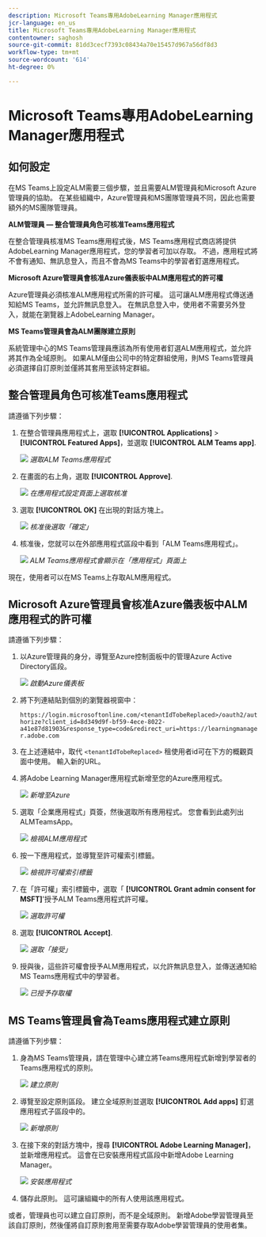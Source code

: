 ```yaml
---
description: Microsoft Teams專用AdobeLearning Manager應用程式
jcr-language: en_us
title: Microsoft Teams專用AdobeLearning Manager應用程式
contentowner: saghosh
source-git-commit: 81dd3cecf7393c08434a70e15457d967a56df8d3
workflow-type: tm+mt
source-wordcount: '614'
ht-degree: 0%

---
```



# Microsoft Teams專用AdobeLearning Manager應用程式

## 如何設定

在MS Teams上設定ALM需要三個步驟，並且需要ALM管理員和Microsoft Azure管理員的協助。 在某些組織中，Azure管理員和MS團隊管理員不同，因此也需要額外的MS團隊管理員。

**ALM管理員 — 整合管理員角色可核准Teams應用程式**

在整合管理員核准MS Teams應用程式後，MS Teams應用程式商店將提供AdobeLearning Manager應用程式，您的學習者可加以存取。 不過，應用程式將不會有通知、無訊息登入，而且不會為MS Teams中的學習者釘選應用程式。

**Microsoft Azure管理員會核准Azure儀表板中ALM應用程式的許可權**

Azure管理員必須核准ALM應用程式所需的許可權。 這可讓ALM應用程式傳送通知給MS Teams，並允許無訊息登入。 在無訊息登入中，使用者不需要另外登入，就能在瀏覽器上AdobeLearning Manager。

**MS Teams管理員會為ALM團隊建立原則**

系統管理中心的MS Teams管理員應該為所有使用者釘選ALM應用程式，並允許將其作為全域原則。 如果ALM僅由公司中的特定群組使用，則MS Teams管理員必須選擇自訂原則並僅將其套用至該特定群組。

## 整合管理員角色可核准Teams應用程式

請遵循下列步驟：

1. 在整合管理員應用程式上，選取 **[!UICONTROL Applications]** > **[!UICONTROL Featured Apps]**，並選取 **[!UICONTROL ALM Teams app]**.

   ![](assets/featuredapps.jpg)
   *選取ALM Teams應用程式*

1. 在畫面的右上角，選取 **[!UICONTROL Approve]**.

   ![](assets/integration_admin_approval_form.jpg)
   *在應用程式設定頁面上選取核准*

1. 選取 **[!UICONTROL OK]** 在出現的對話方塊上。

   ![](assets/integration_admin_approved_dialog_box.jpg)
   *核准後選取「確定」*

1. 核准後，您就可以在外部應用程式區段中看到「ALM Teams應用程式」。

   ![](assets/integration_admin_external_apps.jpg)
   *ALM Teams應用程式會顯示在「應用程式」頁面上*

現在，使用者可以在MS Teams上存取ALM應用程式。

## Microsoft Azure管理員會核准Azure儀表板中ALM應用程式的許可權

請遵循下列步驟：

1. 以Azure管理員的身分，導覽至Azure控制面板中的管理Azure Active Directory區段。

   ![](assets/microsoft_azure.jpg)
   *啟動Azure儀表板*

1. 將下列連結貼到個別的瀏覽器視窗中：

   `https://login.microsoftonline.com/<tenantIdTobeReplaced>/oauth2/authorize?client_id=8d349d9f-bf59-4ece-8022-a41e87d81903&response_type=code&redirect_uri=https://learningmanager.adobe.com`

1. 在上述連結中，取代 `<tenantIdTobeReplaced>` 租使用者id可在下方的概觀頁面中使用。 輸入新的URL。

1. 將Adobe Learning Manager應用程式新增至您的Azure應用程式。

   ![](assets/microsoft_azure_dashboard.jpg)
   *新增至Azure*

1. 選取「企業應用程式」頁簽，然後選取所有應用程式。 您會看到此處列出ALMTeamsApp。

   ![](assets/microsoft_azure_enterprise_applications.jpg)
   *檢視ALM應用程式*

1. 按一下應用程式，並導覽至許可權索引標籤。

   ![](assets/microsoft_azure_ALMTeamsNonProdApp.jpg)
   *檢視許可權索引標籤*

1. 在「許可權」索引標籤中，選取「 **[!UICONTROL Grant admin consent for MSFT]**&#39;授予ALM Teams應用程式許可權。

   ![](assets/microsoft_azure_ALMTeamsNonProdApp_permissions.jpg)
   *選取許可權*

1. 選取 **[!UICONTROL Accept]**.

   ![](assets/microsoft_azure_ALMTeamsNonProdApp_permission_request.jpg)
   *選取「接受」*

1. 授與後，這些許可權會授予ALM應用程式，以允許無訊息登入，並傳送通知給MS Teams應用程式中的學習者。

   ![](assets/microsoft_azure_ALMTeamsNonProdApp_permission_request_granted.jpg)
   *已授予存取權*

## MS Teams管理員會為Teams應用程式建立原則

請遵循下列步驟：

1. 身為MS Teams管理員，請在管理中心建立將Teams應用程式新增到學習者的Teams應用程式的原則。

   ![](assets/microsoft_teams_admin_center.png)
   *建立原則*

1. 導覽至設定原則區段。 建立全域原則並選取 **[!UICONTROL Add apps]** 釘選應用程式子區段中的。

   ![](assets/microsoft_teams_admin_center_add_installed_apps.png)
   *新增原則*

1. 在接下來的對話方塊中，搜尋 **[!UICONTROL Adobe Learning Manager]**，並新增應用程式。 這會在已安裝應用程式區段中新增Adobe Learning Manager。

   ![](assets/microsoft_teams_admin_center_installed_apps.png)
   *安裝應用程式*

1. 儲存此原則。 這可讓組織中的所有人使用該應用程式。

或者，管理員也可以建立自訂原則，而不是全域原則。 新增Adobe學習管理員至該自訂原則，然後僅將自訂原則套用至需要存取Adobe學習管理員的使用者集。
